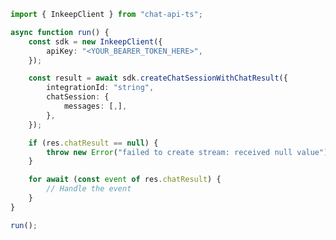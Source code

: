 <!-- Start SDK Example Usage [usage] -->
```typescript
import { InkeepClient } from "chat-api-ts";

async function run() {
    const sdk = new InkeepClient({
        apiKey: "<YOUR_BEARER_TOKEN_HERE>",
    });

    const result = await sdk.createChatSessionWithChatResult({
        integrationId: "string",
        chatSession: {
            messages: [,],
        },
    });

    if (res.chatResult == null) {
        throw new Error("failed to create stream: received null value");
    }

    for await (const event of res.chatResult) {
        // Handle the event
    }
}

run();

```
<!-- End SDK Example Usage [usage] -->